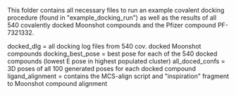 This folder contains all necessary files to run an example covalent docking procedure (found in "example_docking_run") as well as the results of all 540 covalently docked Moonshot compounds and the Pfizer compound PF-7321332.

docked_dlg = all docking log files from 540 cov. docked Moonshot compounds
docking_best_pose = best pose for each of the 540 docked compounds (lowest E pose in highest populated cluster)
all_doced_confs = 3D poses of all 100 generated poses for each docked compound
ligand_alignment = contains the MCS-align script and "inspiration" fragment to Moonshot compound alignment


